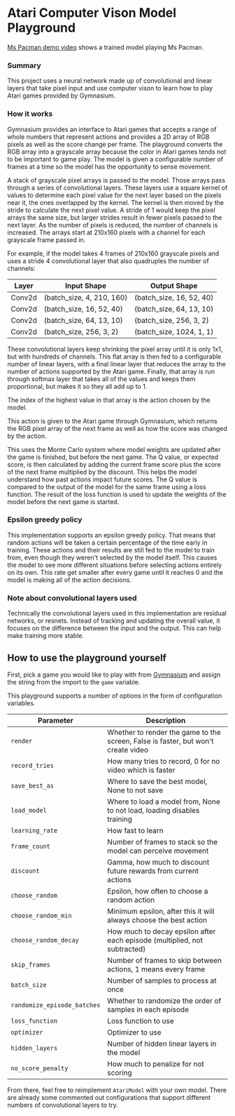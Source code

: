# Atari Computer Vison Model Playground
[Ms Pacman demo video](https://youtu.be/2jsLlFzWb2s) shows a trained model playing Ms Pacman.

### Summary

This project uses a neural network made up of convolutional and linear layers that take pixel input and use computer vison to learn how to play Atari games provided by Gymnasium. 

### How it works

Gymnasium provides an interface to Atari games that accepts a range of whole numbers that represent actions and provides a 2D array of RGB pixels as well as the score change per frame. The playground converts the RGB array into a grayscale array because the color in Atari games tends not to be important to game play. The model is given a configurable number of frames at a time so the model has the opportunity to sense movement. 

A stack of grayscale pixel arrays is passed to the model. Those arrays pass through a series of convolutional layers. These layers use a square kernel of values to determine each pixel value for the next layer based on the pixels near it, the ones overlapped by the kernel. The kernel is then moved by the stride to calculate the next pixel value. A stride of 1 would keep the pixel arrays the same size, but larger strides result in fewer pixels passed to the next layer. As the number of pixels is reduced, the number of channels is increased. The arrays start at 210x160 pixels with a channel for each grayscale frame passed in. 

For example, if the model takes 4 frames of 210x160 grayscale pixels and uses a stride 4 convolutional layer that also quadruples the number of channels:

| Layer | Input Shape | Output Shape |
| --- | --- | --- |
| Conv2d | (batch_size, 4, 210, 160) | (batch_size, 16, 52, 40) |
| Conv2d | (batch_size, 16, 52, 40) | (batch_size, 64, 13, 10) |
| Conv2d | (batch_size, 64, 13, 10) | (batch_size, 256, 3, 2) |
| Conv2d | (batch_size, 256, 3, 2) | (batch_size, 1024, 1, 1) |

These convolutional layers keep shrinking the pixel array until it is only 1x1, but with hundreds of channels. This flat array is then fed to a configurable number of linear layers, with a final linear layer that reduces the array to the number of actions supported by the Atari game. Finally, that array is run through softmax layer that takes all of the values and keeps them proportional, but makes it so they all add up to 1. 

The index of the highest value in that array is the action chosen by the model.

This action is given to the Atari game through Gymnasium, which returns the RGB pixel array of the next frame as well as how the score was changed by the action. 

This uses the Monte Carlo system where model weights are updated after the game is finished, but before the next game. The Q value, or expected score, is then calculated by adding the current frame score plus the score of the next frame multiplied by the discount. This helps the model understand how past actions impact future scores. The Q value is compared to the output of the model for the same frame using a loss function. The result of the loss function is used to update the weights of the model before the next game is started.

### Epsilon greedy policy
This implementation supports an epsilon greedy policy. That means that random actions will be taken a certain percentage of the time early in training. These actions and their results are still fed to the model to train from, even though they weren't selected by the model itself. This causes the model to see more different situations before selecting actions entirely on its own. This rate get smaller after every game until it reaches 0 and the model is making all of the action decisions.

### Note about convolutional layers used
Technically the convolutional layers used in this implementation are residual networks, or resnets. Instead of tracking and updating the overall value, it focuses on the difference between the input and the output. This can help make training more stable.

## How to use the playground yourself
First, pick a game you would like to play with from [Gymnasium](https://gymnasium.farama.org/environments/atari/complete_list/) and assign the string from the import to the `game` variable. 

This playground supports a number of options in the form of configuration variables. 

| Parameter | Description |
| --- | --- |
| `render` | Whether to render the game to the screen, False is faster, but won't create video |
| `record_tries` | How many tries to record, 0 for no video which is faster |
| `save_best_as` | Where to save the best model, None to not save |
| `load_model` | Where to load a model from, None to not load, loading disables training |
| `learning_rate` | How fast to learn |
| `frame_count` | Number of frames to stack so the model can perceive movement |
| `discount` | Gamma, how much to discount future rewards from current actions |
| `choose_random` | Epsilon, how often to choose a random action |
| `choose_random_min` | Minimum epsilon, after this it will always choose the best action |
| `choose_random_decay` | How much to decay epsilon after each episode (multiplied, not subtracted) |
| `skip_frames` | Number of frames to skip between actions, 1 means every frame |
| `batch_size` | Number of samples to process at once |
| `randomize_episode_batches` | Whether to randomize the order of samples in each episode |
| `loss_function` | Loss function to use |
| `optimizer` | Optimizer to use |
| `hidden_layers` | Number of hidden linear layers in the model |
| `no_score_penalty` | How much to penalize for not scoring |

From there, feel free to reimplement `AtariModel` with your own model. There are already some commented out configurations that support different numbers of convolutional layers to try.

